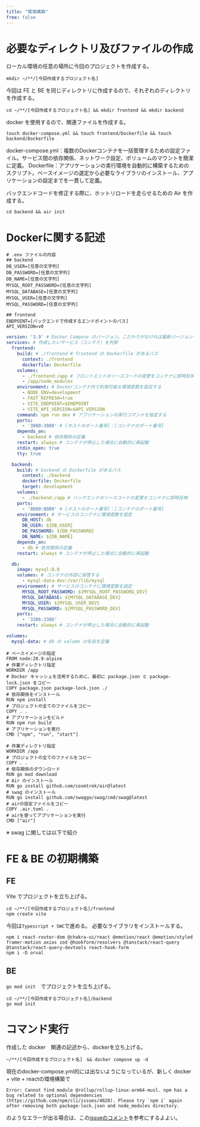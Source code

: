 ```yaml
---
title: "環境構築"
free: false
---
```


# 必要なディレクトリ及びファイルの作成
ローカル環境の任意の場所に今回のプロジェクトを作成する。
```
mkdir ~/**/[今回作成するプロジェクト名]
```
今回は FE と BE を同じディレクトリに作成するので、それぞれのディレクトリを作成する。
```
cd ~/**/[今回作成するプロジェクト名] && mkdir frontend && mkdir backend
```
docker を使用するので、関連ファイルを作成する。
```
touch docker-compose.yml && touch frontend/Dockerfile && touch backend/Dockerfile
```
docker-compose.yml：複数のDockerコンテナを一括管理するための設定ファイル。サービス間の依存関係、ネットワーク設定、ボリュームのマウントを簡潔に定義。
Dockerfile：アプリケーションの実行環境を自動的に構築するためのスクリプト。ベースイメージの選定から必要なライブラリのインストール、アプリケーションの設定までを一貫して定義。

バックエンドコードを修正する際に、ホットリロードを走らせるための Air を作成する。
```
cd backend && air init
```
# Dockerに関する記述
```.env
# .env ファイルの内容
## backend
DB_USER=[任意の文字列]
DB_PASSWORD=[任意の文字列]
DB_NAME=[任意の文字列]
MYSQL_ROOT_PASSWORD=[任意の文字列]
MYSQL_DATABASE=[任意の文字列]
MYSQL_USER=[任意の文字列]
MYSQL_PASSWORD=[任意の文字列]

## frontend
ENDPOINT=[バックエンドで作成するエンドポイントのパス]
API_VERSION=v0
```
```yml:docker-compose.yml
version: '3.9' # Docker Compose のバージョン。こだわりがなければ最新バージョンを指定。
services: # 作成したいサービス（コンテナ）を列挙
  frontend:
    build: # ./frontend # frontend の Dockerfile があるパス
      context: ./frontend
      dockerfile: Dockerfile
    volumes:
      - ./frontend:/app # フロントエンドのソースコードの変更をコンテナに即時反映
      - /app/node_modules
    environment: # Dockerコンテナ内で利用可能な環境変数を設定する
      - NODE_ENV=development
      - FAST_REFRESH=true
      - VITE_ENDPOINT=$ENDPOINT
      - VITE_API_VERSION=$API_VERSION
    command: npm run dev # アプリケーションの実行コマンドを指定する
    ports:
      - '3000:3000' # [ホストのポート番号]：[コンテナのポート番号]
    depends_on:
      - backend # 依存関係の定義
    restart: always # コンテナが停止した場合に自動的に再起動
    stdin_open: true
    tty: true

  backend:
    build: # backend の Dockerfile があるパス
      context: ./backend
      dockerfile: Dockerfile
      target: development
    volumes:
      - ./backend:/app # バックエンドのソースコードの変更をコンテナに即時反映
    ports:
      - '8080:8080' # [ホストのポート番号]：[コンテナのポート番号]
    environment: # サービスのコンテナに環境変数を設定
      DB_HOST: db
      DB_USER: ${DB_USER}
      DB_PASSWORD: ${DB_PASSWORD}
      DB_NAME: ${DB_NAME}
    depends_on:
      - db # 依存関係の定義
    restart: always # コンテナが停止した場合に自動的に再起動

  db:
    image: mysql:8.0
    volumes: # コンテナの外部に保管する
      - mysql-data-dev:/var/lib/mysql
    environment: # サービスのコンテナに環境変数を設定
      MYSQL_ROOT_PASSWORD: ${MYSQL_ROOT_PASSWORD_DEV}
      MYSQL_DATABASE: ${MYSQL_DATABASE_DEV}
      MYSQL_USER: ${MYSQL_USER_DEV}
      MYSQL_PASSWORD: ${MYSQL_PASSWORD_DEV}
    ports:
      - '3306:3306'
    restart: always # コンテナが停止した場合に自動的に再起動

volumes:
  mysql-data: # db の valume の名前を定義
```
```Dockerfile:/frontend/Dockerfile
# ベースイメージの指定
FROM node:20.9-alpine
# 作業ディレクトリ指定
WORKDIR /app
# Docker キャッシュを活用するために、最初に package.json と package-lock.json をコピー
COPY package.json package-lock.json ./
# 依存関係をインストール
RUN npm install
# プロジェクトの全てのファイルをコピー
COPY . .
# アプリケーションをビルド
RUN npm run build
# アプリケーションを実行
CMD ["npm", "run", "start"]
```
```Dockerfile:/backend/Dockerfile
# 作業ディレクトリ指定
WORKDIR /app
# プロジェクトの全てのファイルをコピー
COPY . .
# 依存関係のダウンロード
RUN go mod download
# Air のインストール
RUN go install github.com/cosmtrek/air@latest
# swag のインストール
RUN go install github.com/swaggo/swag/cmd/swag@latest
# airの設定ファイルをコピー
COPY .air.toml .
# airを使ってアプリケーションを実行
CMD ["air"]
```
※ swag に関しては以下で紹介
# FE & BE の初期構築
## FE
Vite でプロジェクトを立ち上げる。
```
cd ~/**/[今回作成するプロジェクト名]/frontend
npm create vite
```
今回は`Typescript + SWC`で進める。
必要なライブラリをインストールする。
```
npm i react-router-dom @chakra-ui/react @emotion/react @emotion/styled framer-motion axios zod @hookform/resolvers @tanstack/react-query @tanstack/react-query-devtools react-hook-form
npm i -D orval
```
## BE
`go mod init`　でプロジェクトを立ち上げる。
```
cd ~/**/[今回作成するプロジェクト名]/backend
go mod init
```
# コマンド実行
作成した docker　関連の記述から、dockerを立ち上げる。
```
~/**/[今回作成するプロジェクト名]　&& docker compose up -d
```
現在のdocker-compose.yml的には出ないようになっているが、新しく docker + vite + reactの環境構築で
```
Error: Cannot find module @rollup/rollup-linux-arm64-musl. npm has a bug related to optional dependencies (https://github.com/npm/cli/issues/4828). Please try `npm i` again after removing both package-lock.json and node_modules directory.
```
のようなエラーが出る場合は、この[issueのコメント](https://github.com/vitejs/vite/discussions/15532#discussioncomment-8038794)を参考にするよよい。
